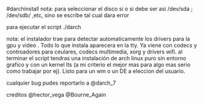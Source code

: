 #darchinstall 
nota:
para seleccionar el disco si o si debe ser asi /dev/sda ; /dev/sdb/ ,etc, sino se escribe tal cual dara error


para ejecutar el script      ./darch


nota: el instalador trae para detectar automaticamente los drivers para la gpu y video . Todo lo que instala aparecera en la tty. Ya viene con codecs y controadores para ceulares, codecs multimedia, xorg y drivers wifi.
al terminar el script tendras una instalación de arch linux puro sin entorno grafico y con un kernel lts (a mi criterio el mejor mas para algo mas serio como trabajar por ej). Listo para un wm o un DE a eleccion del usuario.

cualquier bug pudes reportarlo a @darch_7



creditos @hector_vega @Bourne_Again
